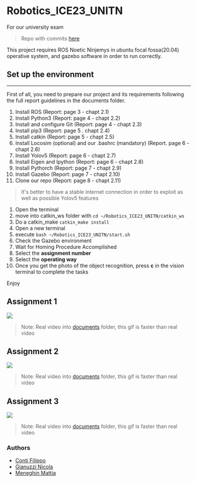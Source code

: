 # Robotics_ICE23_UNITN
For our university exam

>Repo with commits [here](https://github.com/LordBions/Robotics_ICE23_UNITN)

This project requires ROS Noetic Ninjemys in ubuntu focal fossa(20.04) operative system, and gazebo software in order to run correctly.

## Set up the environment
----------------------------
First of all, you need to prepare our project and its requirements following the full report guidelines in the documents folder.
1. Install ROS (Report: page 3 - chapt 2.1)
2. Install Python3 (Report: page 4 - chapt 2.2)
3. Install and configure Git (Report: page 4 - chapt 2.3)
4. Install pip3 (Report: page 5 . chapt 2.4)
5. Install catkin (Report: page 5 - chapt 2.5)
6. Install Locosim (optional) and our .bashrc (mandatory) (Report. page 6 - chapt 2.6)
7. Install Yolov5 (Report: page 6 - chapt 2.7)
8. Install Eigen and Ipython (Report: page 6 - chapt 2.8)
9. Install Pythorch (Report: page 7 - chapt 2.9)
10. Install Gazebo (Report: page 7 - chapt 2.10)
11. Clone our repo (Report: page 8 - chapt 2.11)

>It's better to have a stable internet connection in order to exploit as well as possible Yolov5 features

1. Open the terminal
2. move into catkin_ws folder with `cd ~/Robotics_ICE23_UNITN/catkin_ws`
3. Do a catkin_make `catkin_make install`
4. Open a new terminal
5. execute `bash ~/Robotics_ICE23_UNITN/start.sh`
6. Check the Gazebo environment
7. Wait for Homing Procedure Accomplished
8. Select the **assignment number**
9. Select the **operating way**
10. Once you get the photo of the object recognition, press **c** in the vision terminal to complete the tasks

Enjoy

## Assignment 1
<img src="https://github.com/LordBions/Robotics_ICE23_UNITN/blob/main/documents/videos/assignment_1.gif">

>Note: Real video into [documents](https://github.com/LordBions/Robotics_ICE23_UNITN/tree/main/documents/videos/) folder, this gif is faster than real video

## Assignment 2
<img src="https://github.com/LordBions/Robotics_ICE23_UNITN/blob/main/documents/videos/assignment_2.gif">

>Note: Real video into [documents](https://github.com/LordBions/Robotics_ICE23_UNITN/tree/main/documents/videos/) folder, this gif is faster than real video

## Assignment 3
<img src="https://github.com/LordBions/Robotics_ICE23_UNITN/blob/main/documents/videos/assignment_3.gif">

>Note: Real video into [documents](https://github.com/LordBions/Robotics_ICE23_UNITN/tree/main/documents/videos/) folder, this gif is faster than real video

### Authors
- [Conti Filippo](https://www.linkedin.com/in/filippo-conti-b-a4275515a)
- [Gianuzzi Nicola](https://www.linkedin.com/in/nicola-gianuzzi-8ab1a3277)
- [Meneghin Mattia](https://www.linkedin.com/in/mattia-meneghin-870812192)